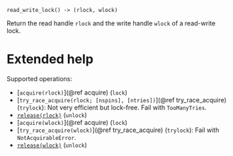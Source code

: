     read_write_lock() -> (rlock, wlock)

Return the read handle `rlock` and the write handle `wlock` of a read-write lock.

# Extended help

Supported operations:

* [`acquire(rlock)`](@ref acquire) (`lock`)
* [`try_race_acquire(rlock; [nspins], [ntries])`](@ref try_race_acquire) (`trylock`): Not
  very efficient but lock-free.  Fail with `TooManyTries`.
* [`release(rlock)`](@ref) (`unlock`)
* [`acquire(wlock)`](@ref acquire) (`lock`)
* [`try_race_acquire(wlock)`](@ref try_race_acquire) (`trylock`): Fail with `NotAcquirableError`.
* [`release(wlock)`](@ref) (`unlock`)
